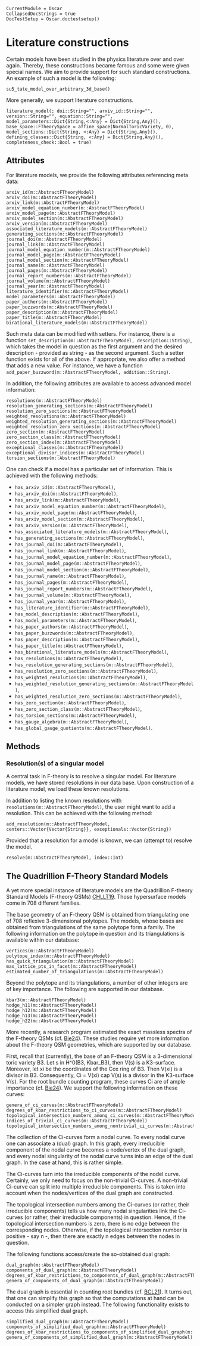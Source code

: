 ```@meta
CurrentModule = Oscar
CollapsedDocStrings = true
DocTestSetup = Oscar.doctestsetup()
```

# Literature constructions

Certain models have been studied in the physics literature over and over again.
Thereby, these constructions became famous and some were given special names. We
aim to provide support for such standard constructions. An example of such a model is
the following:
```@docs
su5_tate_model_over_arbitrary_3d_base()
```
More generally, we support literature constructions.
```@docs
literature_model(; doi::String="", arxiv_id::String="", version::String="", equation::String="", model_parameters::Dict{String,<:Any} = Dict{String,Any}(), base_space::FTheorySpace = affine_space(NormalToricVariety, 0), model_sections::Dict{String, <:Any} = Dict{String,Any}(), defining_classes::Dict{String, <:Any} = Dict{String,Any}(), completeness_check::Bool = true)
```

## Attributes

For literature models, we provide the following attributes referencing meta data:
```@docs
arxiv_id(m::AbstractFTheoryModel)
arxiv_doi(m::AbstractFTheoryModel)
arxiv_link(m::AbstractFTheoryModel)
arxiv_model_equation_number(m::AbstractFTheoryModel)
arxiv_model_page(m::AbstractFTheoryModel)
arxiv_model_section(m::AbstractFTheoryModel)
arxiv_version(m::AbstractFTheoryModel)
associated_literature_models(m::AbstractFTheoryModel)
generating_sections(m::AbstractFTheoryModel)
journal_doi(m::AbstractFTheoryModel)
journal_link(m::AbstractFTheoryModel)
journal_model_equation_number(m::AbstractFTheoryModel)
journal_model_page(m::AbstractFTheoryModel)
journal_model_section(m::AbstractFTheoryModel)
journal_name(m::AbstractFTheoryModel)
journal_pages(m::AbstractFTheoryModel)
journal_report_numbers(m::AbstractFTheoryModel)
journal_volume(m::AbstractFTheoryModel)
journal_year(m::AbstractFTheoryModel)
literature_identifier(m::AbstractFTheoryModel)
model_parameters(m::AbstractFTheoryModel)
paper_authors(m::AbstractFTheoryModel)
paper_buzzwords(m::AbstractFTheoryModel)
paper_description(m::AbstractFTheoryModel)
paper_title(m::AbstractFTheoryModel)
birational_literature_models(m::AbstractFTheoryModel)
```
Such meta data can be modified with setters. For instance, there is a function
`set_description(m::AbstractFTheoryModel, description::String)`, which takes the
model in question as the first argument and the desired description - provided as string -
as the second argument. Such a setter function exists for all of the above. If appropriate,
we also offer a method that adds a new value. For instance, we have a function
`add_paper_buzzword(m::AbstractFTheoryModel, addition::String)`.

In addition, the following attributes are available to access advanced model information:
```@docs
resolutions(m::AbstractFTheoryModel)
resolution_generating_sections(m::AbstractFTheoryModel)
resolution_zero_sections(m::AbstractFTheoryModel)
weighted_resolutions(m::AbstractFTheoryModel)
weighted_resolution_generating_sections(m::AbstractFTheoryModel)
weighted_resolution_zero_sections(m::AbstractFTheoryModel)
zero_section(m::AbstractFTheoryModel)
zero_section_class(m::AbstractFTheoryModel)
zero_section_index(m::AbstractFTheoryModel)
exceptional_classes(m::AbstractFTheoryModel)
exceptional_divisor_indices(m::AbstractFTheoryModel)
torsion_sections(m::AbstractFTheoryModel)
```

One can check if a model has a particular set of information. This is achieved with the
following methods:
* `has_arxiv_id(m::AbstractFTheoryModel)`,
* `has_arxiv_doi(m::AbstractFTheoryModel)`,
* `has_arxiv_link(m::AbstractFTheoryModel)`,
* `has_arxiv_model_equation_number(m::AbstractFTheoryModel)`,
* `has_arxiv_model_page(m::AbstractFTheoryModel)`,
* `has_arxiv_model_section(m::AbstractFTheoryModel)`,
* `has_arxiv_version(m::AbstractFTheoryModel)`,
* `has_associated_literature_models(m::AbstractFTheoryModel)`,
* `has_generating_sections(m::AbstractFTheoryModel)`,
* `has_journal_doi(m::AbstractFTheoryModel)`,
* `has_journal_link(m::AbstractFTheoryModel)`,
* `has_journal_model_equation_number(m::AbstractFTheoryModel)`,
* `has_journal_model_page(m::AbstractFTheoryModel)`,
* `has_journal_model_section(m::AbstractFTheoryModel)`,
* `has_journal_name(m::AbstractFTheoryModel)`,
* `has_journal_pages(m::AbstractFTheoryModel)`,
* `has_journal_report_numbers(m::AbstractFTheoryModel)`,
* `has_journal_volume(m::AbstractFTheoryModel)`,
* `has_journal_year(m::AbstractFTheoryModel)`,
* `has_literature_identifier(m::AbstractFTheoryModel)`,
* `has_model_description(m::AbstractFTheoryModel)`,
* `has_model_parameters(m::AbstractFTheoryModel)`,
* `has_paper_authors(m::AbstractFTheoryModel)`,
* `has_paper_buzzwords(m::AbstractFTheoryModel)`,
* `has_paper_description(m::AbstractFTheoryModel)`,
* `has_paper_title(m::AbstractFTheoryModel)`,
* `has_birational_literature_models(m::AbstractFTheoryModel)`,
* `has_resolutions(m::AbstractFTheoryModel)`,
* `has_resolution_generating_sections(m::AbstractFTheoryModel)`,
* `has_resolution_zero_sections(m::AbstractFTheoryModel)`,
* `has_weighted_resolutions(m::AbstractFTheoryModel)`,
* `has_weighted_resolution_generating_sections(m::AbstractFTheoryModel)`,
* `has_weighted_resolution_zero_sections(m::AbstractFTheoryModel)`,
* `has_zero_section(m::AbstractFTheoryModel)`,
* `has_zero_section_class(m::AbstractFTheoryModel)`,
* `has_torsion_sections(m::AbstractFTheoryModel)`,
* `has_gauge_algebra(m::AbstractFTheoryModel)`,
* `has_global_gauge_quotients(m::AbstractFTheoryModel)`.


## Methods

### Resolution(s) of a singular model

A central task in F-theory is to resolve a singular model.
For literature models, we have stored resolutions in our data base.
Upon construction of a literature model, we load these known resolutions.

In addition to listing the known resolutions with `resolutions(m::AbstractFTheoryModel)`,
the user might want to add a resolution. This can be achieved with the following method:
```@docs
add_resolution(m::AbstractFTheoryModel, centers::Vector{Vector{String}}, exceptionals::Vector{String})
```
Provided that a resolution for a model is known, we can (attempt to) resolve the model.
```@docs
resolve(m::AbstractFTheoryModel, index::Int)
```


## The Quadrillion F-Theory Standard Models

A yet more special instance of literature models are the Quadrillion F-theory Standard Models
(F-theory QSMs) [CHLLT19](@cite). Those hypersurface models come in 708 different families.

The base geometry of an F-theory QSM is obtained from triangulating one of 708 reflexive 3-dimensional
polytopes. The models, whose bases are obtained from triangulations of the same polytope form a family.
The following information on the polytope in question and its triangulations is available within our database:
```@docs
vertices(m::AbstractFTheoryModel)
polytope_index(m::AbstractFTheoryModel)
has_quick_triangulation(m::AbstractFTheoryModel)
max_lattice_pts_in_facet(m::AbstractFTheoryModel)
estimated_number_of_triangulations(m::AbstractFTheoryModel)
```

Beyond the polytope and its triangulations, a number of other integers are of key importance. The following
are supported in our database.
```@docs
kbar3(m::AbstractFTheoryModel)
hodge_h11(m::AbstractFTheoryModel)
hodge_h12(m::AbstractFTheoryModel)
hodge_h13(m::AbstractFTheoryModel)
hodge_h22(m::AbstractFTheoryModel)
```

More recently, a research program estimated the exact massless spectra of the F-theory QSMs
(cf. [Bie24](@cite)). These studies require yet more information about the F-theory QSM geometries,
which are supported by our database.

First, recall that (currently), the base of an F-theory QSM is a 3-dimensional toric variety B3.
Let s in H^0(B3, Kbar_B3), then V(s) is a K3-surface. Moreover, let xi be the coordinates
of the Cox ring of B3. Then V(xi) is a divisor in B3. Consequently, Ci = V(xi) cap V(s)
is a divisor in the K3-surface V(s). For the root bundle counting program, these curves Ci are
of ample importance (cf. [Bie24](@cite)). We support the following information on these curves:
```@docs
genera_of_ci_curves(m::AbstractFTheoryModel)
degrees_of_kbar_restrictions_to_ci_curves(m::AbstractFTheoryModel)
topological_intersection_numbers_among_ci_curves(m::AbstractFTheoryModel)
indices_of_trivial_ci_curves(m::AbstractFTheoryModel)
topological_intersection_numbers_among_nontrivial_ci_curves(m::AbstractFTheoryModel)
```

The collection of the Ci-curves form a nodal curve. To every nodal curve one can associate a
(dual) graph. In this graph, every irreducible component of the nodal curve becomes a node/vertex
of the dual graph, and every nodal singularity of the nodal curve turns into an edge of the dual
graph. In the case at hand, this is rather simple.

The Ci-curves turn into the irreducible components of the nodel curve. Certainly, we only need
to focus on the non-trivial Ci-curves. A non-trivial Ci-curve can split into multiple irreducible
components. This is taken into account when the nodes/vertices of the dual graph are constructed.

The topological intersection numbers among the Ci-curves (or rather, their irreducible components)
tells us how many nodal singularities link the Ci-curves (or rather, their irreducible components)
in question. Hence, if the topological intersection numbers is zero, there is no edge between the
corresponding nodes. Otherwise, if the topological intersection number is positive - say n -, then
there are exactly n edges between the nodes in question.

The following functions access/create the so-obtained dual graph:
```@docs
dual_graph(m::AbstractFTheoryModel)
components_of_dual_graph(m::AbstractFTheoryModel)
degrees_of_kbar_restrictions_to_components_of_dual_graph(m::AbstractFTheoryModel)
genera_of_components_of_dual_graph(m::AbstractFTheoryModel)
```

The dual graph is essential in counting root bundles (cf. [BCL21](@cite)). It turns out, that one
can simplify this graph so that the computations at hand can be conducted on a simpler graph
instead. The following functionality exists to access this simplified dual graph.
```@docs
simplified_dual_graph(m::AbstractFTheoryModel)
components_of_simplified_dual_graph(m::AbstractFTheoryModel)
degrees_of_kbar_restrictions_to_components_of_simplified_dual_graph(m::AbstractFTheoryModel)
genera_of_components_of_simplified_dual_graph(m::AbstractFTheoryModel)
```
